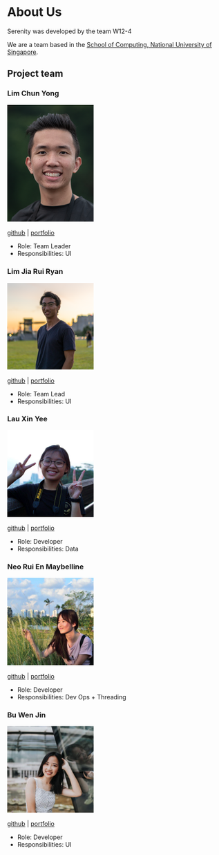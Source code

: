 # About Us 

Serenity was developed by the team W12-4

We are a team based in the [School of Computing, National University of Singapore](http://www.comp.nus.edu.sg).

## Project team

### Lim Chun Yong

<img src="/docs/images/team-profile/LimChunYong.png" width="200px"/>

[github](https://github.com/chunyongg) |
[portfolio](team/johndoe.md)

* Role: Team Leader
* Responsibilities: UI

### Lim Jia Rui Ryan

<img src="/docs/images/team-profile/LimJiaRui.png" width="200px">

[github](https://github.com/ryanlimjr) |
[portfolio](team/johndoe.md)

* Role: Team Lead
* Responsibilities: UI

### Lau Xin Yee

<img src="/docs/images/team-profile/LauXinYee.png" width="200px">

[github](https://github.com/xinyee20) |
[portfolio](team/johndoe.md)

* Role: Developer
* Responsibilities: Data

### Neo Rui En Maybelline

<img src="/docs/images/team-profile/NeoRuiEn.png" width="200px">

[github](https://github.com/successs404) |
[portfolio](team/johndoe.md)

* Role: Developer
* Responsibilities: Dev Ops + Threading

### Bu Wen Jin

<img src="/docs/images/team-profile/BuWenJin.png" width="200px">

[github](https://github.com/Nijnxw) |
[portfolio](team/johndoe.md)

* Role: Developer
* Responsibilities: UI
